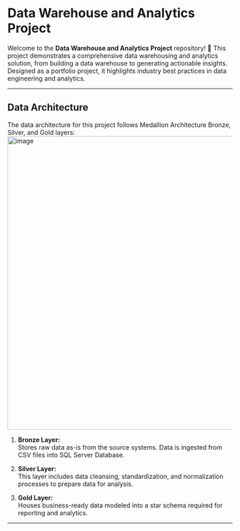 # Data Warehouse and Analytics Project

Welcome to the **Data Warehouse and Analytics Project** repository! 🚀
This project demonstrates a comprehensive data warehousing and analytics solution, from building a data warehouse to generating actionable insights. Designed as a portfolio project, it highlights industry best practices in data engineering and analytics.

---

## Data Architecture

The data architecture for this project follows Medallion Architecture Bronze, Silver, and Gold layers:
<img width="1044" height="658" alt="image" src="https://github.com/user-attachments/assets/c5d4ab8c-c299-46f7-8393-11ea8fba423a" />

1. **Bronze Layer:**  
   Stores raw data as-is from the source systems. Data is ingested from CSV files into SQL Server Database.

2. **Silver Layer:**  
   This layer includes data cleansing, standardization, and normalization processes to prepare data for analysis.

3. **Gold Layer:**  
   Houses business-ready data modeled into a star schema required for reporting and analytics.

---

